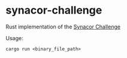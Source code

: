# synacor-challenge
Rust implementation of the [Synacor Challenge](https://challenge.synacor.com/)

Usage:

	cargo run <binary_file_path>
